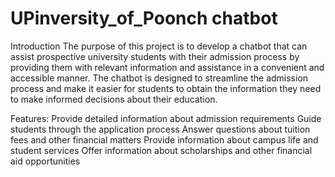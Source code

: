 # UPinversity_of_Poonch chatbot
Introduction
The purpose of this project is to develop a chatbot that can assist prospective university students with their admission process by providing them with relevant information and assistance in a convenient and accessible manner. The chatbot is designed to streamline the admission process and make it easier for students to obtain the information they need to make informed decisions about their education.

Features:
Provide detailed information about admission requirements
Guide students through the application process
Answer questions about tuition fees and other financial matters
Provide information about campus life and student services
Offer information about scholarships and other financial aid opportunities
